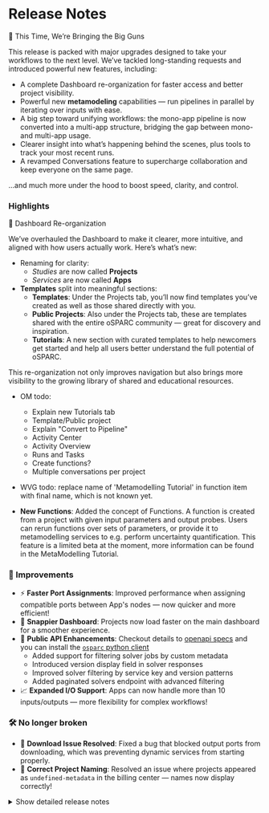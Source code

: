 # Release Notes

🚀 This Time, We’re Bringing the Big Guns

This release is packed with major upgrades designed to take your workflows to the next level. We’ve tackled long-standing requests and introduced powerful new features, including:
- A complete Dashboard re-organization for faster access and better project visibility.
- Powerful new **metamodeling** capabilities — run pipelines in parallel by iterating over inputs with ease.
- A big step toward unifying workflows: the mono-app pipeline is now converted into a multi-app structure, bridging the gap between mono- and multi-app usage.
- Clearer insight into what’s happening behind the scenes, plus tools to track your most recent runs.
- A revamped Conversations feature to supercharge collaboration and keep everyone on the same page.

…and much more under the hood to boost speed, clarity, and control.

### Highlights

🧭 Dashboard Re-organization

We’ve overhauled the Dashboard to make it clearer, more intuitive, and aligned with how users actually work. Here’s what’s new:
- Renaming for clarity:
  - *Studies* are now called **Projects**
  - *Services* are now called **Apps**
- **Templates** split into meaningful sections:
  - **Templates**: Under the Projects tab, you’ll now find templates you’ve created as well as those shared directly with you.
  - **Public Projects**: Also under the Projects tab, these are templates shared with the entire oSPARC community — great for discovery and inspiration.
  - **Tutorials**: A new section with curated templates to help newcomers get started and help all users better understand the full potential of oSPARC.

This re-organization not only improves navigation but also brings more visibility to the growing library of shared and educational resources.

- OM todo:
  - Explain new Tutorials tab
  - Template/Public project
  - Explain "Convert to Pipeline"
  - Activity Center
  - Activity Overview
  - Runs and Tasks
  - Create functions?
  - Multiple conversations per project
- WVG todo: replace name of 'Metamodelling Tutorial' in function item with final name, which is not known yet.


- **New Functions**: Added the concept of Functions. A function is created from a project with given input parameters and output probes. Users can rerun functions over sets of parameters, or provide it to metamodelling services to e.g. perform uncertainty quantification. This feature is a limited beta at the moment, more information can be found in the MetaModelling Tutorial.


### 🚀 Improvements

* ⚡ **Faster Port Assignments**: Improved performance when assigning compatible ports between App's nodes — now quicker and more efficient!
* 🧭 **Snappier Dashboard**: Projects now load faster on the main dashboard for a smoother experience.
* 🔌 **Public API Enhancements**: Checkout details to [openapi specs](https://api.osparc.io/doc) and you can install the [`osparc` python client](https://itisfoundation.github.io/osparc-simcore-clients/#/)
  * Added support for filtering solver jobs by custom metadata
  * Introduced version display field in solver responses
  * Improved solver filtering by service key and version patterns
  * Added paginated solvers endpoint with advanced filtering
* 📈 **Expanded I/O Support**: Apps can now handle more than 10 inputs/outputs — more flexibility for complex workflows!


### 🛠️ No longer broken

* 🧰 **Download Issue Resolved**: Fixed a bug that blocked output ports from downloading, which was preventing dynamic services from starting properly.
* 📝 **Correct Project Naming**: Resolved an issue where projects appeared as `undefined-metadata` in the billing center — names now display correctly!


<details>
<summary>Show detailed release notes</summary>

## What's Changed
* https://github.com/ITISFoundation/osparc-simcore/pull/7643 by @odeimaiz
* https://github.com/ITISFoundation/osparc-simcore/pull/7645 by @sanderegg
* https://github.com/ITISFoundation/osparc-simcore/pull/7648 by @matusdrobuliak66
* https://github.com/ITISFoundation/osparc-simcore/pull/7621 by @sanderegg
* https://github.com/ITISFoundation/osparc-simcore/pull/7649 by @sanderegg
* https://github.com/ITISFoundation/osparc-simcore/pull/7650 by @sanderegg
* https://github.com/ITISFoundation/osparc-simcore/pull/7647 by @odeimaiz
* https://github.com/ITISFoundation/osparc-simcore/pull/7653 by @odeimaiz
* https://github.com/ITISFoundation/osparc-simcore/pull/7657 by @bisgaard-itis
* https://github.com/ITISFoundation/osparc-simcore/pull/7656 by @matusdrobuliak66
* https://github.com/ITISFoundation/osparc-simcore/pull/7662 by @giancarloromeo
* https://github.com/ITISFoundation/osparc-simcore/pull/7663 by @sanderegg
* https://github.com/ITISFoundation/osparc-simcore/pull/7658 by @odeimaiz
* https://github.com/ITISFoundation/osparc-simcore/pull/7661 by @matusdrobuliak66
* https://github.com/ITISFoundation/osparc-simcore/pull/7670 by @sanderegg
* https://github.com/ITISFoundation/osparc-simcore/pull/7671 by @sanderegg
* https://github.com/ITISFoundation/osparc-simcore/pull/7664 by @odeimaiz
* https://github.com/ITISFoundation/osparc-simcore/pull/7672 by @odeimaiz
* https://github.com/ITISFoundation/osparc-simcore/pull/7673 by @odeimaiz
* https://github.com/ITISFoundation/osparc-simcore/pull/7669 by @matusdrobuliak66
* https://github.com/ITISFoundation/osparc-simcore/pull/7674 by @odeimaiz
* https://github.com/ITISFoundation/osparc-simcore/pull/7619 by @giancarloromeo
* https://github.com/ITISFoundation/osparc-simcore/pull/7539 by @wvangeit
* https://github.com/ITISFoundation/osparc-simcore/pull/7676 by @odeimaiz
* https://github.com/ITISFoundation/osparc-simcore/pull/7677 by @matusdrobuliak66
* https://github.com/ITISFoundation/osparc-simcore/pull/7660 by @sanderegg
* https://github.com/ITISFoundation/osparc-simcore/pull/7684 by @matusdrobuliak66
* https://github.com/ITISFoundation/osparc-simcore/pull/7681 by @odeimaiz
* https://github.com/ITISFoundation/osparc-simcore/pull/7691 by @matusdrobuliak66
* https://github.com/ITISFoundation/osparc-simcore/pull/7687 by @pcrespov
* https://github.com/ITISFoundation/osparc-simcore/pull/7678 by @pcrespov
* https://github.com/ITISFoundation/osparc-simcore/pull/7689 by @matusdrobuliak66
* https://github.com/ITISFoundation/osparc-simcore/pull/7694 by @pcrespov
* https://github.com/ITISFoundation/osparc-simcore/pull/7690 by @odeimaiz
* https://github.com/ITISFoundation/osparc-simcore/pull/7651 by @GitHK
* https://github.com/ITISFoundation/osparc-simcore/pull/7675 by @GitHK
* https://github.com/ITISFoundation/osparc-simcore/pull/7696 by @odeimaiz
* https://github.com/ITISFoundation/osparc-simcore/pull/7644 by @bisgaard-itis
* https://github.com/ITISFoundation/osparc-simcore/pull/7695 by @pcrespov
* https://github.com/ITISFoundation/osparc-simcore/pull/7699 by @odeimaiz
* https://github.com/ITISFoundation/osparc-simcore/pull/7702 by @odeimaiz
* https://github.com/ITISFoundation/osparc-simcore/pull/7686 by @sanderegg
* https://github.com/ITISFoundation/osparc-simcore/pull/7693 by @wvangeit
* https://github.com/ITISFoundation/osparc-simcore/pull/7704 by @bisgaard-itis
* https://github.com/ITISFoundation/osparc-simcore/pull/7705 by @wvangeit
* https://github.com/ITISFoundation/osparc-simcore/pull/7703 by @odeimaiz
* https://github.com/ITISFoundation/osparc-simcore/pull/7701 by @sanderegg
* https://github.com/ITISFoundation/osparc-simcore/pull/7708 by @wvangeit
* https://github.com/ITISFoundation/osparc-simcore/pull/7707 by @pcrespov
* https://github.com/ITISFoundation/osparc-simcore/pull/7714 by @odeimaiz
* https://github.com/ITISFoundation/osparc-simcore/pull/7715 by @pcrespov
* https://github.com/ITISFoundation/osparc-simcore/pull/7706 by @bisgaard-itis
* https://github.com/ITISFoundation/osparc-simcore/pull/7709 by @pcrespov
* https://github.com/ITISFoundation/osparc-simcore/pull/7710 by @odeimaiz
* https://github.com/ITISFoundation/osparc-simcore/pull/7712 by @odeimaiz
* https://github.com/ITISFoundation/osparc-simcore/pull/7718 by @matusdrobuliak66
* https://github.com/ITISFoundation/osparc-simcore/pull/7720 by @odeimaiz
* https://github.com/ITISFoundation/osparc-simcore/pull/7723 by @odeimaiz
* https://github.com/ITISFoundation/osparc-simcore/pull/7726 by @wvangeit
* https://github.com/ITISFoundation/osparc-simcore/pull/7724 by @sanderegg
* https://github.com/ITISFoundation/osparc-simcore/pull/7719 by @pcrespov
* https://github.com/ITISFoundation/osparc-simcore/pull/7727 by @pcrespov
* https://github.com/ITISFoundation/osparc-simcore/pull/7735 by @sanderegg
* https://github.com/ITISFoundation/osparc-simcore/pull/7560 by @pcrespov
* https://github.com/ITISFoundation/osparc-simcore/pull/7728 by @odeimaiz
* https://github.com/ITISFoundation/osparc-simcore/pull/7732 by @matusdrobuliak66
* https://github.com/ITISFoundation/osparc-simcore/pull/7736 by @pcrespov
* https://github.com/ITISFoundation/osparc-simcore/pull/7642 by @bisgaard-itis
* https://github.com/ITISFoundation/osparc-simcore/pull/7740 by @GitHK
* https://github.com/ITISFoundation/osparc-simcore/pull/7741 by @odeimaiz
* https://github.com/ITISFoundation/osparc-simcore/pull/7743 by @odeimaiz
* https://github.com/ITISFoundation/osparc-simcore/pull/7744 by @pcrespov
* https://github.com/ITISFoundation/osparc-simcore/pull/7749 by @pcrespov
* https://github.com/ITISFoundation/osparc-simcore/pull/7746 by @wvangeit
* https://github.com/ITISFoundation/osparc-simcore/pull/7729 by @bisgaard-itis
* https://github.com/ITISFoundation/osparc-simcore/pull/7725 by @sanderegg
* https://github.com/ITISFoundation/osparc-simcore/pull/7751 by @pcrespov
* https://github.com/ITISFoundation/osparc-simcore/pull/7755 by @pcrespov
* https://github.com/ITISFoundation/osparc-simcore/pull/7747 by @pcrespov
* https://github.com/ITISFoundation/osparc-simcore/pull/7757 by @pcrespov
* https://github.com/ITISFoundation/osparc-simcore/pull/7750 by @bisgaard-itis
* https://github.com/ITISFoundation/osparc-simcore/pull/7753 by @sanderegg
* https://github.com/ITISFoundation/osparc-simcore/pull/7754 by @GitHK
* https://github.com/ITISFoundation/osparc-simcore/pull/7760 by @pcrespov
* https://github.com/ITISFoundation/osparc-simcore/pull/7711 by @sanderegg
* https://github.com/ITISFoundation/osparc-simcore/pull/7763 by @sanderegg
* https://github.com/ITISFoundation/osparc-simcore/pull/7745 by @odeimaiz
* https://github.com/ITISFoundation/osparc-simcore/pull/7765 by @sanderegg
* https://github.com/ITISFoundation/osparc-simcore/pull/7758 by @matusdrobuliak66
* https://github.com/ITISFoundation/osparc-simcore/pull/7697 by @GitHK
* https://github.com/ITISFoundation/osparc-simcore/pull/7764 by @wvangeit
* https://github.com/ITISFoundation/osparc-simcore/pull/7761 by @pcrespov
* https://github.com/ITISFoundation/osparc-simcore/pull/7772 by @pcrespov
* https://github.com/ITISFoundation/osparc-simcore/pull/7771 by @wvangeit
* https://github.com/ITISFoundation/osparc-simcore/pull/7752 by @wvangeit
* https://github.com/ITISFoundation/osparc-simcore/pull/7737 by @matusdrobuliak66
* https://github.com/ITISFoundation/osparc-simcore/pull/7787 by @matusdrobuliak66
* https://github.com/ITISFoundation/osparc-simcore/pull/7788 by @odeimaiz
* https://github.com/ITISFoundation/osparc-simcore/pull/7768 by @bisgaard-itis
* https://github.com/ITISFoundation/osparc-simcore/pull/7791 by @bisgaard-itis
* https://github.com/ITISFoundation/osparc-simcore/pull/7790 by @odeimaiz
* https://github.com/ITISFoundation/osparc-simcore/pull/7789 by @wvangeit
* https://github.com/ITISFoundation/osparc-simcore/pull/7798 by @matusdrobuliak66
* https://github.com/ITISFoundation/osparc-simcore/pull/7794 by @odeimaiz
* https://github.com/ITISFoundation/osparc-simcore/pull/7803 by @odeimaiz
* https://github.com/ITISFoundation/osparc-simcore/pull/7802 by @pcrespov
* https://github.com/ITISFoundation/osparc-simcore/pull/7769 by @pcrespov
* https://github.com/ITISFoundation/osparc-simcore/pull/7804 by @sanderegg
* https://github.com/ITISFoundation/osparc-simcore/pull/7770 by @pcrespov
* https://github.com/ITISFoundation/osparc-simcore/pull/7800 by @GitHK
* https://github.com/ITISFoundation/osparc-simcore/pull/7805 by @odeimaiz
* https://github.com/ITISFoundation/osparc-simcore/pull/7801 by @bisgaard-itis
* https://github.com/ITISFoundation/osparc-simcore/pull/7797 by @wvangeit
* https://github.com/ITISFoundation/osparc-simcore/pull/7809 by @GitHK
* https://github.com/ITISFoundation/osparc-simcore/pull/7811 by @GitHK
* https://github.com/ITISFoundation/osparc-simcore/pull/7807 by @odeimaiz
* https://github.com/ITISFoundation/osparc-simcore/pull/7817 by @pcrespov
* https://github.com/ITISFoundation/osparc-simcore/pull/7812 by @GitHK
* https://github.com/ITISFoundation/osparc-simcore/pull/7822 by @matusdrobuliak66
* https://github.com/ITISFoundation/osparc-simcore/pull/7820 by @sanderegg
* https://github.com/ITISFoundation/osparc-simcore/pull/7808 by @odeimaiz
* https://github.com/ITISFoundation/osparc-simcore/pull/7824 by @GitHK
* https://github.com/ITISFoundation/osparc-simcore/pull/7810 by @wvangeit
* https://github.com/ITISFoundation/osparc-simcore/pull/7828 by @odeimaiz
* https://github.com/ITISFoundation/osparc-simcore/pull/7823 by @odeimaiz
* https://github.com/ITISFoundation/osparc-simcore/pull/7831 by @pcrespov
* https://github.com/ITISFoundation/osparc-simcore/pull/7826 by @pcrespov
* https://github.com/ITISFoundation/osparc-simcore/pull/7832 by @odeimaiz
* https://github.com/ITISFoundation/osparc-simcore/pull/7830 by @odeimaiz
* https://github.com/ITISFoundation/osparc-simcore/pull/7837 by @odeimaiz
* https://github.com/ITISFoundation/osparc-simcore/pull/7834 by @sanderegg
* https://github.com/ITISFoundation/osparc-simcore/pull/7827 by @giancarloromeo
* https://github.com/ITISFoundation/osparc-simcore/pull/7842 by @bisgaard-itis
* https://github.com/ITISFoundation/osparc-simcore/pull/7841 by @odeimaiz
* https://github.com/ITISFoundation/osparc-simcore/pull/7847 by @odeimaiz
* https://github.com/ITISFoundation/osparc-simcore/pull/7848 by @sanderegg
* https://github.com/ITISFoundation/osparc-simcore/pull/7849 by @odeimaiz
* https://github.com/ITISFoundation/osparc-simcore/pull/7850 by @sanderegg
* https://github.com/ITISFoundation/osparc-simcore/pull/7836 by @pcrespov
* https://github.com/ITISFoundation/osparc-simcore/pull/7844 by @wvangeit
* https://github.com/ITISFoundation/osparc-simcore/pull/7856 by @odeimaiz
* https://github.com/ITISFoundation/osparc-simcore/pull/7860 by @pcrespov
* https://github.com/ITISFoundation/osparc-simcore/pull/7833 by @GitHK
* https://github.com/ITISFoundation/osparc-simcore/pull/7862 by @matusdrobuliak66
* https://github.com/ITISFoundation/osparc-simcore/pull/7864 by @odeimaiz
* https://github.com/ITISFoundation/osparc-simcore/pull/7865 by @pcrespov
* https://github.com/ITISFoundation/osparc-simcore/pull/7866 by @odeimaiz
* https://github.com/ITISFoundation/osparc-simcore/pull/7858 by @YuryHrytsuk
* https://github.com/ITISFoundation/osparc-simcore/pull/7855 by @giancarloromeo
* https://github.com/ITISFoundation/osparc-simcore/pull/7870 by @odeimaiz
* https://github.com/ITISFoundation/osparc-simcore/pull/7861 by @GitHK
* https://github.com/ITISFoundation/osparc-simcore/pull/7845 by @odeimaiz
* https://github.com/ITISFoundation/osparc-simcore/pull/7859 by @odeimaiz
* https://github.com/ITISFoundation/osparc-simcore/pull/7871 by @odeimaiz
* https://github.com/ITISFoundation/osparc-simcore/pull/7874 by @odeimaiz
* https://github.com/ITISFoundation/osparc-simcore/pull/7875 by @pcrespov
* https://github.com/ITISFoundation/osparc-simcore/pull/7877 by @odeimaiz
* https://github.com/ITISFoundation/osparc-simcore/pull/7839 by @sanderegg
* https://github.com/ITISFoundation/osparc-simcore/pull/7843 by @GitHK
* https://github.com/ITISFoundation/osparc-simcore/pull/7881 by @matusdrobuliak66
* https://github.com/ITISFoundation/osparc-simcore/pull/7886 by @odeimaiz
* https://github.com/ITISFoundation/osparc-simcore/pull/7883 by @odeimaiz
* https://github.com/ITISFoundation/osparc-simcore/pull/7867 by @pcrespov
* https://github.com/ITISFoundation/osparc-simcore/pull/7880 by @sanderegg
* https://github.com/ITISFoundation/osparc-simcore/pull/7796 by @bisgaard-itis
* https://github.com/ITISFoundation/osparc-simcore/pull/7878 by @pcrespov
* https://github.com/ITISFoundation/osparc-simcore/pull/7893 by @sanderegg
* https://github.com/ITISFoundation/osparc-simcore/pull/7891 by @odeimaiz
* https://github.com/ITISFoundation/osparc-simcore/pull/7895 by @odeimaiz
* https://github.com/ITISFoundation/osparc-simcore/pull/7896 by @sanderegg
* https://github.com/ITISFoundation/osparc-simcore/pull/7898 by @sanderegg
* https://github.com/ITISFoundation/osparc-simcore/pull/7868 by @wvangeit
* https://github.com/ITISFoundation/osparc-simcore/pull/7890 by @bisgaard-itis
* https://github.com/ITISFoundation/osparc-simcore/pull/7894 by @odeimaiz
* https://github.com/ITISFoundation/osparc-simcore/pull/7901 by @pcrespov
* https://github.com/ITISFoundation/osparc-simcore/pull/7888 by @odeimaiz
* https://github.com/ITISFoundation/osparc-simcore/pull/7897 by @odeimaiz
* https://github.com/ITISFoundation/osparc-simcore/pull/7906 by @odeimaiz
* https://github.com/ITISFoundation/osparc-simcore/pull/7911 by @odeimaiz
* https://github.com/ITISFoundation/osparc-simcore/pull/7892 by @bisgaard-itis
* https://github.com/ITISFoundation/osparc-simcore/pull/7900 by @bisgaard-itis
* https://github.com/ITISFoundation/osparc-simcore/pull/7908 by @matusdrobuliak66
* https://github.com/ITISFoundation/osparc-simcore/pull/7913 by @odeimaiz
* https://github.com/ITISFoundation/osparc-simcore/pull/7904 by @sanderegg
* https://github.com/ITISFoundation/osparc-simcore/pull/7912 by @matusdrobuliak66
* https://github.com/ITISFoundation/osparc-simcore/pull/7917 by @matusdrobuliak66
* https://github.com/ITISFoundation/osparc-simcore/pull/7915 by @sanderegg
* https://github.com/ITISFoundation/osparc-simcore/pull/7914 by @GitHK
Cherry-picked: 
* https://github.com/ITISFoundation/osparc-simcore/pull/7914
* https://github.com/ITISFoundation/osparc-simcore/pull/7927
* https://github.com/ITISFoundation/osparc-simcore/pull/7924
* https://github.com/ITISFoundation/osparc-simcore/pull/7937
* https://github.com/ITISFoundation/osparc-simcore/pull/7940
* https://github.com/ITISFoundation/osparc-simcore/pull/7939
* https://github.com/ITISFoundation/osparc-simcore/pull/7942
* https://github.com/ITISFoundation/osparc-simcore/pull/7345 
* https://github.com/ITISFoundation/osparc-simcore/pull/7948
* https://github.com/ITISFoundation/osparc-simcore/pull/7950
* https://github.com/ITISFoundation/osparc-simcore/pull/7951


**Full Changelog**: https://github.com/ITISFoundation/osparc-simcore/compare/v1.82.0...v1.83.0
**Release Issue**: https://github.com/ITISFoundation/osparc-simcore/issues/7682
</details>
